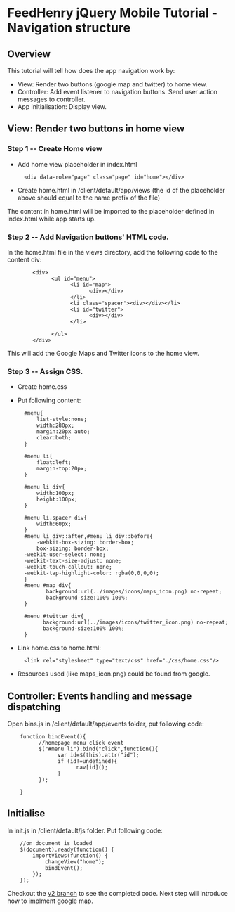 # FeedHenry jQuery Mobile Tutorial - Navigation structure

## Overview
This tutorial will tell how does the app navigation work by:

* View: Render two buttons (google map and twitter) to home view.
* Controller: Add event listener to navigation buttons. Send user action messages to controller.
* App initialisation: Display view.


## View: Render two buttons in home view
### Step 1 -- Create Home view

* Add home view placeholder in index.html

		<div data-role="page" class="page" id="home"></div>
		
* Create home.html in /client/default/app/views (the id of the placeholder above should equal to the name prefix of the file)	

The content in home.html will be imported to the placeholder defined in index.html while app starts up.

### Step 2 -- Add Navigation buttons' HTML code.

In the home.html file in the views directory, add the following code to the content div:

            <div>
                  <ul id="menu">
                        <li id="map">
                              <div></div>
                        </li>
                        <li class="spacer"><div></div></li>
                        <li id="twitter">
                              <div></div>
                        </li>
                        
                  </ul>
            </div>

This will add the Google Maps and Twitter icons to the home view. 

### Step 3 -- Assign CSS.

* Create home.css
* Put following content:

		
		#menu{
			list-style:none;
			width:280px;
			margin:20px auto;
			clear:both;
		}
		
		#menu li{
			float:left;
			margin-top:20px;
		}
		
		#menu li div{
			width:100px;
			height:100px;
		}
		
		#menu li.spacer div{
			width:60px;
		}
		#menu li div::after,#menu li div::before{
			-webkit-box-sizing: border-box;
			box-sizing: border-box;
		-webkit-user-select: none;
		-webkit-text-size-adjust: none;
		-webkit-touch-callout: none;
		-webkit-tap-highlight-color: rgba(0,0,0,0);
		}
		#menu #map div{
               background:url(../images/icons/maps_icon.png) no-repeat;
               background-size:100% 100%;
        }

        #menu #twitter div{
              background:url(../images/icons/twitter_icon.png) no-repeat;
              background-size:100% 100%;
        }
		
* Link home.css to home.html:
		
		<link rel="stylesheet" type="text/css" href="./css/home.css"/>
		
* Resources used (like maps_icon.png) could be found from google.


## Controller: Events handling and message dispatching

Open bins.js in /client/default/app/events folder, put following code:

		function bindEvent(){
              //homepage menu click event
              $("#menu li").bind("click",function(){
                    var id=$(this).attr("id");
                    if (id!=undefined){
                          nav[id]();
                    }
              });

        }
        



## Initialise

In init.js in /client/default/js folder. Put following code:

		//on document is loaded
		$(document).ready(function() {
			importViews(function() {
				changeView("home");
				bindEvent();
			});
		});


Checkout the [v2 branch](https://github.com/feedhenry/HP-JQM-Demo/tree/v2) to see the completed code.
Next step will introduce how to implment google map.
